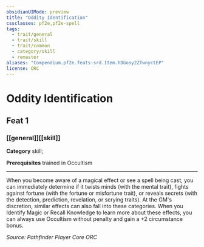 ```yaml
---
obsidianUIMode: preview
title: "Oddity Identification"
cssclasses: pf2e,pf2e-spell
tags:
  - trait/general
  - trait/skill
  - trait/common
  - category/skill
  - remaster
aliases: "Compendium.pf2e.feats-srd.Item.hDGosy2ZTwnyctEP"
license: ORC
---
```

# Oddity Identification
## Feat 1
### [[general]][[skill]]

**Category** skill; 



**Prerequisites** trained in Occultism
* * *
When you become aware of a magical effect or see a spell being cast, you can immediately determine if it twists minds (with the mental trait), fights against fortune (with the fortune or misfortune trait), or reveals secrets (with the detection, prediction, revelation, or scrying traits). At the GM's discretion, similar effects can also fall into these categories. When you Identify Magic or Recall Knowledge to learn more about these effects, you can always use Occultism without penalty and gain a +2 circumstance bonus.

*Source: Pathfinder Player Core*
*ORC*